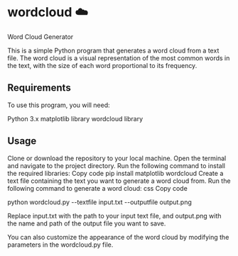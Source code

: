 # wordcloud ☁️

Word Cloud Generator

This is a simple Python program that generates a word cloud from a text file. The word cloud is a visual representation of the most common words in the text, with the size of each word proportional to its frequency.

##  Requirements

To use this program, you will need:

Python 3.x
matplotlib library
wordcloud library

## Usage

Clone or download the repository to your local machine.
Open the terminal and navigate to the project directory.
Run the following command to install the required libraries:
Copy code
pip install matplotlib wordcloud
Create a text file containing the text you want to generate a word cloud from.
Run the following command to generate a word cloud:
css
Copy code

python wordcloud.py --textfile input.txt --outputfile output.png

Replace input.txt with the path to your input text file, and output.png with the name and path of the output file you want to save.

You can also customize the appearance of the word cloud by modifying the parameters in the wordcloud.py file.
